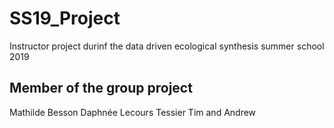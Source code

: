 # SS19_Project
Instructor project durinf the data driven ecological synthesis summer school 2019

## Member of the group project
Mathilde Besson
Daphnée Lecours Tessier
Tim and Andrew
